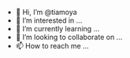 - 👋 Hi, I’m @tiamoya
- 👀 I’m interested in ...
- 🌱 I’m currently learning ...
- 💞️ I’m looking to collaborate on ...
- 📫 How to reach me ...

<!---
tiamoya/tiamoya is a ✨ special ✨ repository because its `README.md` (this file) appears on your GitHub profile.
You can click the Preview link to take a look at your changes.
--->
